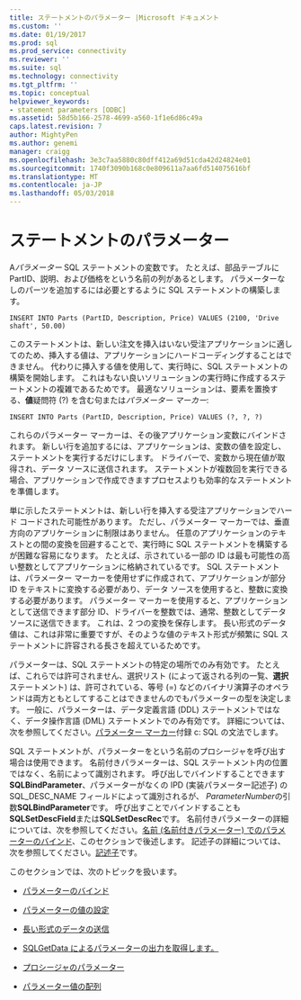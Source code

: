 ```yaml
---
title: ステートメントのパラメーター |Microsoft ドキュメント
ms.custom: ''
ms.date: 01/19/2017
ms.prod: sql
ms.prod_service: connectivity
ms.reviewer: ''
ms.suite: sql
ms.technology: connectivity
ms.tgt_pltfrm: ''
ms.topic: conceptual
helpviewer_keywords:
- statement parameters [ODBC]
ms.assetid: 58d5b166-2578-4699-a560-1f1e6d86c49a
caps.latest.revision: 7
author: MightyPen
ms.author: genemi
manager: craigg
ms.openlocfilehash: 3e3c7aa5880c80dff412a69d51cda42d24824e01
ms.sourcegitcommit: 1740f3090b168c0e809611a7aa6fd514075616bf
ms.translationtype: MT
ms.contentlocale: ja-JP
ms.lasthandoff: 05/03/2018
---
```

# <a name="statement-parameters"></a>ステートメントのパラメーター
A*パラメーター* SQL ステートメントの変数です。 たとえば、部品テーブルに PartID、説明、および価格をという名前の列があるとします。 パラメーターなしのパーツを追加するには必要とするように SQL ステートメントの構築します。  
  
```  
INSERT INTO Parts (PartID, Description, Price) VALUES (2100, 'Drive shaft', 50.00)  
```  
  
 このステートメントは、新しい注文を挿入はいない受注アプリケーションに適してのため、挿入する値は、アプリケーションにハードコーディングすることはできません。 代わりに挿入する値を使用して、実行時に、SQL ステートメントの構築を開始します。 これはもない良いソリューションの実行時に作成するステートメントの複雑であるためです。 最適なソリューションは、要素を置換する、**値**疑問符 (?) を含む句または*パラメーター マーカー*:  
  
```  
INSERT INTO Parts (PartID, Description, Price) VALUES (?, ?, ?)  
```  
  
 これらのパラメーター マーカーは、その後アプリケーション変数にバインドされます。 新しい行を追加するには、アプリケーションは、変数の値を設定し、ステートメントを実行するだけにします。 ドライバーで、変数から現在値が取得され、データ ソースに送信されます。 ステートメントが複数回を実行できる場合、アプリケーションで作成できますプロセスよりも効率的なステートメントを準備します。  
  
 単に示したステートメントは、新しい行を挿入する受注アプリケーションでハード コードされた可能性があります。 ただし、パラメーター マーカーでは、垂直方向のアプリケーションに制限はありません。 任意のアプリケーションのテキストとの間の変換を回避することで、実行時に SQL ステートメントを構築するが困難な容易になります。 たとえば、示されている一部の ID は最も可能性の高い整数としてアプリケーションに格納されているです。 SQL ステートメントは、パラメーター マーカーを使用せずに作成されて、アプリケーションが部分 ID をテキストに変換する必要があり、データ ソースを使用すると、整数に変換する必要があります。 パラメーター マーカーを使用すると、アプリケーションとして送信できます部分 ID、ドライバーを整数では、通常、整数としてデータ ソースに送信できます。 これは、2 つの変換を保存します。 長い形式のデータ値は、これは非常に重要ですが、そのような値のテキスト形式が頻繁に SQL ステートメントに許容される長さを超えているためです。  
  
 パラメーターは、SQL ステートメントの特定の場所でのみ有効です。 たとえば、これらでは許可されません、選択リスト (によって返される列の一覧、**選択**ステートメント) は、許可されている、等号 (=) などのバイナリ演算子のオペランドは両方ともとしてすることはできませんのでもパラメーターの型を決定します。 一般に、パラメーターは、データ定義言語 (DDL) ステートメントではなく、データ操作言語 (DML) ステートメントでのみ有効です。 詳細については、次を参照してください。[パラメーター マーカー](../../../odbc/reference/appendixes/parameter-markers.md)付録 c: SQL の文法でします。  
  
 SQL ステートメントが、パラメーターをという名前のプロシージャを呼び出す場合は使用できます。 名前付きパラメーターは、SQL ステートメント内の位置ではなく、名前によって識別されます。 呼び出しでバインドすることできます**SQLBindParameter**、パラメーターがなくの IPD (実装パラメーター記述子) の SQL_DESC_NAME フィールドによって識別されるが、 *ParameterNumber*の引数**SQLBindParameter**です。 呼び出すことでバインドすることも**SQLSetDescField**または**SQLSetDescRec**です。 名前付きパラメーターの詳細については、次を参照してください。[名前 (名前付きパラメーター) でのパラメーターのバインド](../../../odbc/reference/develop-app/binding-parameters-by-name-named-parameters.md)、このセクションで後述します。 記述子の詳細については、次を参照してください。[記述子](../../../odbc/reference/develop-app/descriptors.md)です。  
  
 このセクションでは、次のトピックを扱います。  
  
-   [パラメーターのバインド](../../../odbc/reference/develop-app/binding-parameters-odbc.md)  
  
-   [パラメーターの値の設定](../../../odbc/reference/develop-app/setting-parameter-values.md)  
  
-   [長い形式のデータの送信](../../../odbc/reference/develop-app/sending-long-data.md)  
  
-   [SQLGetData によるパラメーターの出力を取得します。](../../../odbc/reference/develop-app/retrieving-output-parameters-using-sqlgetdata.md)  
  
-   [プロシージャのパラメーター](../../../odbc/reference/develop-app/procedure-parameters.md)  
  
-   [パラメーター値の配列](../../../odbc/reference/develop-app/arrays-of-parameter-values.md)
